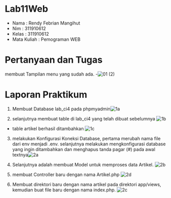 # Lab11Web
- Nama : Rendy Febrian Mangihut
- Nim : 311910612
- Kelas : 311910612
- Mata Kuliah : Pemograman WEB

# Pertanyaan dan Tugas
membuat Tampilan menu yang sudah ada. 
-![01 (2)](https://user-images.githubusercontent.com/59887134/122944982-71a91080-d3a2-11eb-8261-09354f99cbb7.png)

# Laporan Praktikum
1. Membuat Database lab_ci4 pada phpmyadmin![1a](https://user-images.githubusercontent.com/59887134/122945484-cfd5f380-d3a2-11eb-89ff-187c5aa19376.png)

2. selanjutnya membuat table di lab_ci4 yang telah dibuat sebelumnya ![1b](https://user-images.githubusercontent.com/59887134/122945776-014ebf00-d3a3-11eb-887c-4c4d9c448276.png)

- table artikel berhasil ditambahkan ![1c](https://user-images.githubusercontent.com/59887134/122945842-10357180-d3a3-11eb-9b72-79bff8b53bf0.png)

3. melakukan Konfigurasi Koneksi Database, pertama merubah nama file dari env menjadi .env. selanjutnya melakukan mengkonfigurasi database yang ingin ditambahkan dan menghapus tanda pagar (#) pada awal textnya![2a](https://user-images.githubusercontent.com/59887134/122946463-92259a80-d3a3-11eb-80cf-ef85e94b7023.png)

4. Selanjutnya adalah membuat Model untuk memproses data Artikel. ![2b](https://user-images.githubusercontent.com/59887134/122946615-b5e8e080-d3a3-11eb-8fbd-4b468dd5dcec.png)

5. membuat Controller baru dengan nama Artikel.php ![2d](https://user-images.githubusercontent.com/59887134/122947838-a7e78f80-d3a4-11eb-90ec-a79f7672a565.png)

6. Membuat direktori baru dengan nama artikel pada direktori app/views, kemudian buat file baru dengan nama index.php. ![2c](https://user-images.githubusercontent.com/59887134/122948069-d49ba700-d3a4-11eb-8a6c-ea30b6824e53.png)



